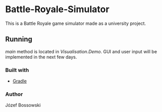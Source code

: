# Battle-Royale-Simulator
This is a Battle Royale game simulator made as a university project.
## Running
*main* method is located in *Visualisation.Demo*. GUI and user input will be implemented in the next few days.
### Built with
* [Gradle](https://gradle.org/)
### Author
Józef Bossowski
